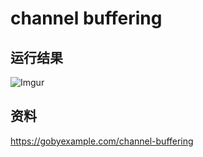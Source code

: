 # channel buffering

## 运行结果
![Imgur](https://i.imgur.com/fni1WiN.png)

## 资料
https://gobyexample.com/channel-buffering